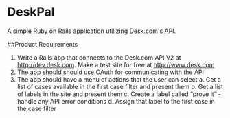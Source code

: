 # DeskPal

A simple Ruby on Rails application utilizing Desk.com's API.

##Product Requirements
1. Write a Rails app that connects to the Desk.com API V2 at http://dev.desk.com. Make a test site for free at http://www.desk.com
2. The app should should use OAuth for communicating with the API
3. The app should have a menu of actions that the user can select
  a. Get a list of cases available in the first case filter and present them
  b. Get a list of labels in the site and present them
  c. Create a label called “prove it” ­ handle any API error conditions
  d. Assign that label to the first case in the case filter
